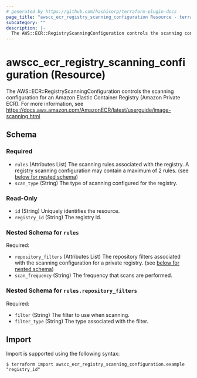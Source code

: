 ```yaml
---
# generated by https://github.com/hashicorp/terraform-plugin-docs
page_title: "awscc_ecr_registry_scanning_configuration Resource - terraform-provider-awscc"
subcategory: ""
description: |-
  The AWS::ECR::RegistryScanningConfiguration controls the scanning configuration for an Amazon Elastic Container Registry (Amazon Private ECR). For more information, see https://docs.aws.amazon.com/AmazonECR/latest/userguide/image-scanning.html
---
```


# awscc_ecr_registry_scanning_configuration (Resource)

The AWS::ECR::RegistryScanningConfiguration controls the scanning configuration for an Amazon Elastic Container Registry (Amazon Private ECR). For more information, see https://docs.aws.amazon.com/AmazonECR/latest/userguide/image-scanning.html



<!-- schema generated by tfplugindocs -->
## Schema

### Required

- `rules` (Attributes List) The scanning rules associated with the registry. A registry scanning configuration may contain a maximum of 2 rules. (see [below for nested schema](#nestedatt--rules))
- `scan_type` (String) The type of scanning configured for the registry.

### Read-Only

- `id` (String) Uniquely identifies the resource.
- `registry_id` (String) The registry id.

<a id="nestedatt--rules"></a>
### Nested Schema for `rules`

Required:

- `repository_filters` (Attributes List) The repository filters associated with the scanning configuration for a private registry. (see [below for nested schema](#nestedatt--rules--repository_filters))
- `scan_frequency` (String) The frequency that scans are performed.

<a id="nestedatt--rules--repository_filters"></a>
### Nested Schema for `rules.repository_filters`

Required:

- `filter` (String) The filter to use when scanning.
- `filter_type` (String) The type associated with the filter.

## Import

Import is supported using the following syntax:

```shell
$ terraform import awscc_ecr_registry_scanning_configuration.example "registry_id"
```
